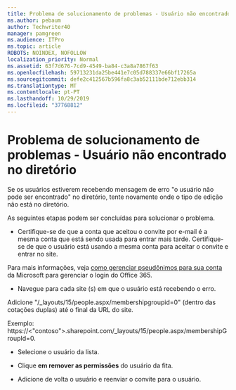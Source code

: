 ```yaml
---
title: Problema de solucionamento de problemas - Usuário não encontrado no diretório
ms.author: pebaum
author: Techwriter40
manager: pamgreen
ms.audience: ITPro
ms.topic: article
ROBOTS: NOINDEX, NOFOLLOW
localization_priority: Normal
ms.assetid: 63f7d676-7cd9-4549-ba84-c3a8a7867f63
ms.openlocfilehash: 59713231da25be441e7c05d788337e66bf17265a
ms.sourcegitcommit: defe2c412567b596fa8c3ab52111bde712ebb314
ms.translationtype: MT
ms.contentlocale: pt-PT
ms.lasthandoff: 10/29/2019
ms.locfileid: "37768812"
---
```

# <a name="troubleshoot-issue---user-not-found-in-directory"></a>Problema de solucionamento de problemas - Usuário não encontrado no diretório

Se os usuários estiverem recebendo mensagem de erro "o usuário não pode ser encontrado" no diretório, tente novamente onde o tipo de edição não está no diretório.

As seguintes etapas podem ser concluídas para solucionar o problema.

- Certifique-se de que a conta que aceitou o convite por e-mail é a mesma conta que está sendo usada para entrar mais tarde. Certifique-se de que o usuário está usando a mesma conta para aceitar o convite e entrar no site. 

Para mais informações, veja [como gerenciar pseudônimos para sua conta</a> da Microsoft para gerenciar o login do Office 365.](https://support.microsoft.com/help/12407/microsoft-account-how-to-manage-aliases) 

- Navegue para cada site (s) em que o usuário está recebendo o erro. 

Adicione "/_layouts/15/people.aspx/membershipgroupid=0" (dentro das cotações duplas) até o final da URL do site. 

Exemplo: https://<"contoso">.sharepoint.com/_layouts/15/people.aspx/membershipGroupId=0.

- Selecione o usuário da lista.

- Clique **em remover as permissões** do usuário da fita. 
-  Adicione de volta o usuário e reenviar o convite para o usuário.

